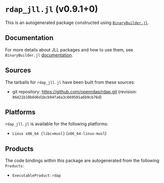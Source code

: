 # `rdap_jll.jl` (v0.9.1+0)

This is an autogenerated package constructed using [`BinaryBuilder.jl`](https://github.com/JuliaPackaging/BinaryBuilder.jl).

## Documentation

For more details about JLL packages and how to use them, see `BinaryBuilder.jl` [documentation](https://docs.binarybuilder.org/stable/jll/).

## Sources

The tarballs for `rdap_jll.jl` have been built from these sources:

* git repository: https://github.com/openrdap/rdap.git (revision: `86d21b10b8d6d1bcb94fa6a3c669501a6b9cb76d`)

## Platforms

`rdap_jll.jl` is available for the following platforms:

* `Linux x86_64 {libc=musl}` (`x86_64-linux-musl`)

## Products

The code bindings within this package are autogenerated from the following `Products`:

* `ExecutableProduct`: `rdap`
